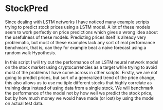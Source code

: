 # StockPred 
Since dealing with LSTM networks I have noticed many example scripts trying to predict stock prices using a LSTM model.
A lot of these models seem to work perfectly on price predictions which gives a wrong idea about the usefulness of these models.
Predicting prices itself is already very problematic, but most of these examples lack any sort of real performance benchmark, that is, can they for example beat a naive forecast using a random walk Hypothesis.

In this script I will try out the performance of an LSTM neural network model on the stock market using cryptocurrencies as a target while trying to avoid most of the problems I have come across in other scripts.
Firstly, we are not going to predict prices, but sort of a generalized trend of the price change, this also allows us to use multiple different stocks 
that highly correlate as training data instead of using data from a single stock.
We will benchmark the performance of the model not by how well we predict the stock price, but by how much money we would have made (or lost) by using the model on actual test data.

